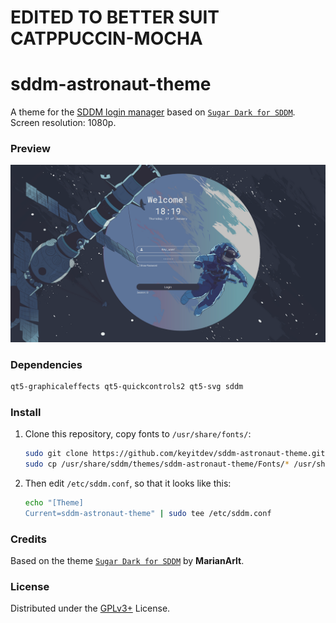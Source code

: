 # EDITED TO BETTER SUIT CATPPUCCIN-MOCHA
# sddm-astronaut-theme

A theme for the [SDDM login manager](https://github.com/sddm/sddm) based on [`Sugar Dark for SDDM`](https://github.com/MarianArlt/sddm-sugar-dark).
Screen resolution: 1080p.

### Preview
![Preview](./Previews/preview.png)

### Dependencies

```sh
qt5-graphicaleffects qt5-quickcontrols2 qt5-svg sddm
```

### Install

1. Clone this repository, copy fonts to `/usr/share/fonts/`:

   ```sh
   sudo git clone https://github.com/keyitdev/sddm-astronaut-theme.git /usr/share/sddm/themes/sddm-astronaut-theme
   sudo cp /usr/share/sddm/themes/sddm-astronaut-theme/Fonts/* /usr/share/fonts/
   ```

2. Then edit `/etc/sddm.conf`, so that it looks like this:

    ```sh
    echo "[Theme]
    Current=sddm-astronaut-theme" | sudo tee /etc/sddm.conf
    ```

### Credits

Based on the theme [`Sugar Dark for SDDM`](https://github.com/MarianArlt/sddm-sugar-dark) by **MarianArlt**.

### License

Distributed under the [GPLv3+](https://www.gnu.org/licenses/gpl-3.0.html) License.
